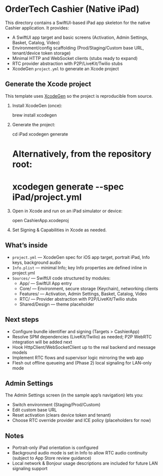 # OrderTech Cashier (Native iPad)

This directory contains a SwiftUI-based iPad app skeleton for the native Cashier application.
It provides:
- A SwiftUI app target and basic screens (Activation, Admin Settings, Basket, Catalog, Video)
- Environment/config scaffolding (Prod/Staging/Custom base URL, tenant/device token storage)
- Minimal HTTP and WebSocket clients (stubs ready to expand)
- RTC provider abstraction with P2P/LiveKit/Twilio stubs
- XcodeGen `project.yml` to generate an Xcode project

## Generate the Xcode project
This template uses [XcodeGen](https://github.com/yonaskolb/XcodeGen) so the project is reproducible from source.

1) Install XcodeGen (once):
   
   brew install xcodegen

2) Generate the project:
   
   cd iPad
   xcodegen generate
   
   # Alternatively, from the repository root:
   # xcodegen generate --spec iPad/project.yml

3) Open in Xcode and run on an iPad simulator or device:
   
   open CashierApp.xcodeproj

4) Set Signing & Capabilities in Xcode as needed.

## What’s inside
- `project.yml` — XcodeGen spec for iOS app target, portrait iPad, Info keys, background audio
- `Info.plist` — minimal Info; key Info properties are defined inline in project.yml
- `Sources/` — SwiftUI code structured by modules:
  - App/ — SwiftUI App entry
  - Core/ — Environment, secure storage (Keychain), networking clients
  - Features/ — Activation, Admin Settings, Basket, Catalog, Video
  - RTC/ — Provider abstraction with P2P/LiveKit/Twilio stubs
  - Shared/Design — theme placeholder

## Next steps
- Configure bundle identifier and signing (Targets > CashierApp)
- Resolve SPM dependencies (LiveKit/Twilio) as needed; P2P WebRTC integration will be added next
- Hook HttpClient/WebSocketClient up to the real backend and message models
- Implement RTC flows and supervisor logic mirroring the web app
- Flesh out offline queueing and (Phase 2) local signaling for LAN-only mode

## Admin Settings
The Admin Settings screen (in the sample app’s navigation) lets you:
- Switch environment (Staging/Prod/Custom)
- Edit custom base URL
- Reset activation (clears device token and tenant)
- Choose RTC override provider and ICE policy (placeholders for now)

## Notes
- Portrait-only iPad orientation is configured
- Background audio mode is set in Info to allow RTC audio continuity (subject to App Store review guidance)
- Local network & Bonjour usage descriptions are included for future LAN signaling support

